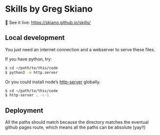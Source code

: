 # Skills by Greg Skiano

👀 See it live: https://skiano.github.io/skills/

## Local development

You just need an internet connection and a webserver to serve these files.

If you have python, try:

```bash
$ cd ~/path/to/this/code
$ python3 -m http.server
```

Or you could install node’s [http-server](https://www.npmjs.com/package/http-server) globally.

```bash
$ cd ~/path/to/this/code
$ http-server . -c-1
```

## Deployment

All the paths should match because the directory matches the eventual github pages route, which means all the paths can be absolute (yay!!)
